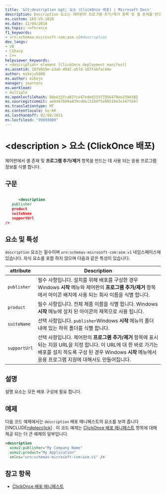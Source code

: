 ```yaml
---
title: '&lt;description &gt; 요소 (ClickOnce 배포) | Microsoft Docs'
description: Description 요소는 제어판의 프로그램 추가/제거 항목 및 셸 존재를 만드는 데 사용 되는 응용 프로그램 정보를 식별 합니다.
ms.custom: SEO-VS-2020
ms.date: 11/04/2016
ms.topic: reference
f1_keywords:
- urn:schemas-microsoft-com:asm.v2#description
dev_langs:
- VB
- CSharp
- C++
helpviewer_keywords:
- <description> element [ClickOnce deployment manifest]
ms.assetid: 18f6919e-a3ab-4942-a57d-167fabfac44e
author: mikejo5000
ms.author: mikejo
manager: jmartens
ms.workload:
- multiple
ms.openlocfilehash: 8dee33fca027ce47ede8315f7956479ee2394382
ms.sourcegitcommit: ae6d47b09a439cd0e13180f5e89510e3e347fd47
ms.translationtype: MT
ms.contentlocale: ko-KR
ms.lasthandoff: 02/08/2021
ms.locfileid: "99893089"
---
```

# <a name="ltdescriptiongt-element-clickonce-deployment"></a>&lt;description &gt; 요소 (ClickOnce 배포)
제어판에서 셸 존재 및 **프로그램 추가/제거** 항목을 만드는 데 사용 되는 응용 프로그램 정보를 식별 합니다.

## <a name="syntax"></a>구문

```xml

      <description 
   publisher 
   product
   suiteName
   supportUrl
/>
```

## <a name="elements-and-attributes"></a>요소 및 특성
 `description` 요소는 필수이며 `urn:schemas-microsoft-com:asm.v1` 네임스페이스에 있습니다. 자식 요소를 포함 하지 않으며 다음과 같은 특성이 있습니다.

|attribute|Description|
|---------------|-----------------|
|`publisher`|필수 사항입니다. 설치를 위해 배포를 구성한 경우 Windows **시작** 메뉴와 제어판의 **프로그램 추가/제거** 항목에서 아이콘 배치에 사용 되는 회사 이름을 식별 합니다.|
|`product`|필수 사항입니다. 전체 제품 이름을 식별 합니다. Windows **시작** 메뉴에 설치 된 아이콘의 제목으로 사용 됩니다.|
|`suiteName`|선택 사항입니다. `publisher`Windows **시작** 메뉴의 폴더 내에 있는 하위 폴더를 식별 합니다.|
|`supportUrl`|선택 사항입니다. 제어판의 **프로그램 추가/제거** 항목에 표시 되는 지원 URL을 지정 합니다. 이 URL에 대 한 바로 가기는 배포를 설치 하도록 구성 된 경우 Windows **시작** 메뉴에서 응용 프로그램 지원에 대해서도 만들어집니다.|

## <a name="remarks"></a>설명
 설명 요소는 모든 배포 구성에 필요 합니다.

## <a name="example"></a>예제
 다음 코드 예제에서는 `description` 배포 매니페스트의 요소를 보여 줍니다 [!INCLUDE[ndptecclick](../deployment/includes/ndptecclick_md.md)] . 이 코드 예제는 [ClickOnce 배포 매니페스트](../deployment/clickonce-deployment-manifest.md) 항목에 대해 제공 되는 더 큰 예제의 일부입니다.

```xml
<description
  asmv2:publisher="My Company Name"
  asmv2:product="My Application"
  xmlns="urn:schemas-microsoft-com:asm.v1" />
```

## <a name="see-also"></a>참고 항목
- [ClickOnce 배포 매니페스트](../deployment/clickonce-deployment-manifest.md)